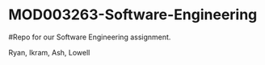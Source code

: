 # MOD003263-Software-Engineering
#Repo for our Software Engineering assignment.

Ryan, Ikram, Ash, Lowell

